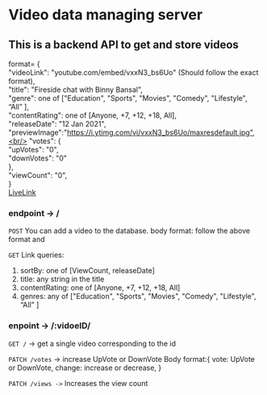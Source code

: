 # Video data managing server

## This is a backend API to get and store videos

format= {<br/>
<tb/><tb/> "videoLink": "youtube.com/embed/vxxN3_bs6Uo" (Should follow the exact format),<br/>
<tb/><tb/> "title": "Fireside chat with Binny Bansal",<br/>
 <tb/><tb/> "genre": one of ["Education", "Sports", "Movies", "Comedy", "Lifestyle", “All” ],<br/>
<tb/><tb/> "contentRating": one of [Anyone, +7, +12, +18, All],<br/>
 <tb/><tb/> "releaseDate": "12 Jan 2021",<br/>
 <tb/><tb/> "previewImage":"https://i.ytimg.com/vi/vxxN3_bs6Uo/maxresdefault.jpg",<br/>
<tb/><tb/> "votes": {<br/>
<tb/><tb/><tb/><tb/> "upVotes": "0",<br/>
<tb/><tb/><tb/><tb/> "downVotes": "0"<br/>
 <tb/><tb/> },<br/>
<tb/><tb/> "viewCount": "0",<br/>
<tb/><tb/> }<br/>
[LiveLink](https://xflix-backend-s2qe.onrender.com/v1/videos)

### endpoint -> /

`POST` 
  You can add a video to the database.
  body format: follow the above format and 

`GET`
Link queries:
 1. sortBy: one of [ViewCount, releaseDate] 
 2. title: any string in the title 
 3. contentRating: one of [Anyone, +7, +12, +18, All]
 4. genres: any of ["Education", "Sports", "Movies", "Comedy", "Lifestyle", “All” ]

### enpoint -> /:vidoeID/

`GET /` -> get a single video corresponding to the id

`PATCH /votes` -> increase UpVote or DownVote
  Body format:{
      vote: UpVote or DownVote,
      change: increase or decrease,
  }

`PATCH /views ->` Increases the view count
